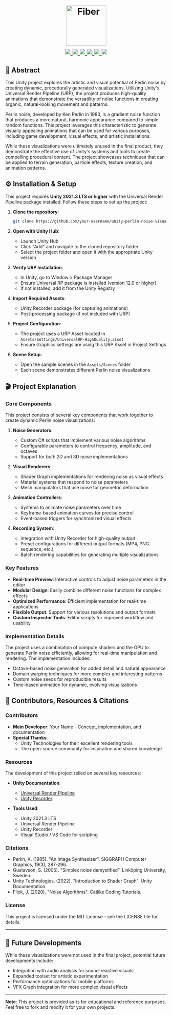 <h1 align="center">
  <a href="https://gofiber.io">
    <picture>
      <source height="125" media="(prefers-color-scheme: dark)" srcset="https://raw.githubusercontent.com/gofiber/docs/master/static/img/logo-dark.svg">
      <img height="125" alt="Fiber" src="https://raw.githubusercontent.com/gofiber/docs/master/static/img/logo.svg">
    </picture>
  </a>
  <br>
  <a href="https://unity.com/">
    <img src="https://img.shields.io/badge/🎮%20Unity-2021.3+-000000.svg?style=flat-square&logo=unity&logoColor=white">
  </a>
  <a href="https://learn.microsoft.com/en-us/dotnet/csharp/">
    <img src="https://img.shields.io/badge/🔧%20C%23-Scripts-239120?style=flat-square&logo=csharp&logoColor=white">
  </a>
  <a href="https://en.wikipedia.org/wiki/Perlin_noise">
    <img src="https://img.shields.io/badge/🌊%20Perlin-Noise-4E7CAD?style=flat-square">
  </a>
  <a href="https://docs.unity3d.com/Manual/AnimationSection.html">
    <img src="https://img.shields.io/badge/🎬%20URP-Animations-FF4500?style=flat-square">
  </a>
  <a href="https://github.com/yourusername/unity-perlin-noise-visuals">
    <img src="https://img.shields.io/badge/📊%20Procedural-Visuals-7957D5?style=flat-square">
  </a>
  <a href="https://github.com/yourusername/unity-perlin-noise-visuals/issues">
    <img src="https://img.shields.io/badge/💬%20Feedback-Welcome-brightgreen?style=flat-square">
  </a>
</h1>

## 🌊 Abstract

This Unity project explores the artistic and visual potential of Perlin noise by creating dynamic, procedurally generated visualizations. Utilizing Unity's Universal Render Pipeline (URP), the project produces high-quality animations that demonstrate the versatility of noise functions in creating organic, natural-looking movement and patterns.

Perlin noise, developed by Ken Perlin in 1983, is a gradient noise function that produces a more natural, harmonic appearance compared to simple random functions. This project leverages this characteristic to generate visually appealing animations that can be used for various purposes, including game development, visual effects, and artistic installations.

While these visualizations were ultimately unused in the final product, they demonstrate the effective use of Unity's systems and tools to create compelling procedural content. The project showcases techniques that can be applied to terrain generation, particle effects, texture creation, and animation patterns.

## ⚙️ Installation & Setup

This project requires **Unity 2021.3 LTS or higher** with the Universal Render Pipeline package installed. Follow these steps to set up the project:

1. **Clone the repository**:
   ```bash
   git clone https://github.com/your-username/unity-perlin-noise-visuals.git
   ```

2. **Open with Unity Hub**:
   - Launch Unity Hub
   - Click "Add" and navigate to the cloned repository folder
   - Select the project folder and open it with the appropriate Unity version

3. **Verify URP Installation**:
   - In Unity, go to Window > Package Manager
   - Ensure Universal RP package is installed (version 12.0 or higher)
   - If not installed, add it from the Unity Registry

4. **Import Required Assets**:
   - Unity Recorder package (for capturing animations)
   - Post-processing package (if not included with URP)

5. **Project Configuration**:
   - The project uses a URP Asset located in `Assets/Settings/UniversalRP-HighQuality.asset`
   - Ensure Graphics settings are using this URP Asset in Project Settings

6. **Scene Setup**:
   - Open the sample scenes in the `Assets/Scenes` folder
   - Each scene demonstrates different Perlin noise visualizations

## 🎬 Project Explanation

### Core Components

This project consists of several key components that work together to create dynamic Perlin noise visualizations:

1. **Noise Generators**: 
   - Custom C# scripts that implement various noise algorithms
   - Configurable parameters to control frequency, amplitude, and octaves
   - Support for both 2D and 3D noise implementations

2. **Visual Renderers**:
   - Shader Graph implementations for rendering noise as visual effects
   - Material systems that respond to noise parameters
   - Mesh manipulators that use noise for geometric deformation

3. **Animation Controllers**:
   - Systems to animate noise parameters over time
   - Keyframe-based animation curves for precise control
   - Event-based triggers for synchronized visual effects

4. **Recording System**:
   - Integration with Unity Recorder for high-quality output
   - Preset configurations for different output formats (MP4, PNG sequence, etc.)
   - Batch rendering capabilities for generating multiple visualizations

### Key Features

- **Real-time Preview**: Interactive controls to adjust noise parameters in the editor
- **Modular Design**: Easily combine different noise functions for complex effects
- **Optimized Performance**: Efficient implementation for real-time applications
- **Flexible Output**: Support for various resolutions and output formats
- **Custom Inspector Tools**: Editor scripts for improved workflow and usability

### Implementation Details

The project uses a combination of compute shaders and the GPU to generate Perlin noise efficiently, allowing for real-time manipulation and rendering. The implementation includes:

- Octave-based noise generation for added detail and natural appearance
- Domain warping techniques for more complex and interesting patterns
- Custom noise seeds for reproducible results
- Time-based animation for dynamic, evolving visualizations

## 👥 Contributors, Resources & Citations

### Contributors

- **Main Developer**: Your Name - Concept, implementation, and documentation
- **Special Thanks**:
  - Unity Technologies for their excellent rendering tools
  - The open-source community for inspiration and shared knowledge

### Resources

The development of this project relied on several key resources:

- **Unity Documentation**: 
  - [Universal Render Pipeline](https://docs.unity3d.com/Packages/com.unity.render-pipelines.universal@12.0/manual/index.html)
  - [Unity Recorder](https://docs.unity3d.com/Packages/com.unity.recorder@3.0/manual/index.html)

- **Tools Used**:
  - Unity 2021.3 LTS
  - Universal Render Pipeline
  - Unity Recorder
  - Visual Studio / VS Code for scripting

### Citations

- Perlin, K. (1985). "An Image Synthesizer". SIGGRAPH Computer Graphics, 19(3), 287-296.
- Gustavson, S. (2005). "Simplex noise demystified". Linköping University, Sweden.
- Unity Technologies. (2022). "Introduction to Shader Graph". Unity Documentation.
- Flick, J. (2020). "Noise Algorithms". Catlike Coding Tutorials.

### License

This project is licensed under the MIT License - see the LICENSE file for details.

---

## 🚀 Future Developments

While these visualizations were not used in the final project, potential future developments include:

- Integration with audio analysis for sound-reactive visuals
- Expanded toolset for artistic experimentation
- Performance optimizations for mobile platforms
- VFX Graph integration for more complex visual effects

---

**Note**: This project is provided as-is for educational and reference purposes. Feel free to fork and modify it for your own projects.